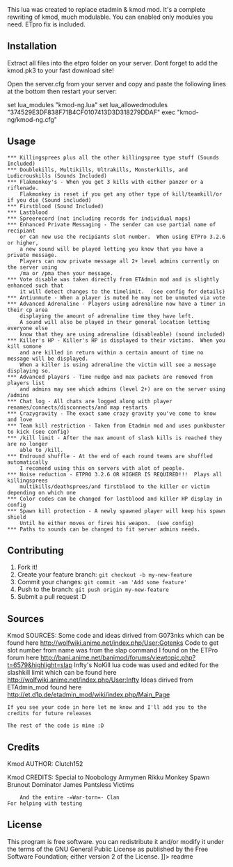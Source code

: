 <snippet>
  <content><![CDATA[
# ${1:Project Name}

This lua was created to replace etadmin & kmod mod.
It's a complete rewriting of kmod, much modulable.
You can enabled only modules you need.
ETpro fix is included.

## Installation

Extract all files into the etpro folder on your server.
Dont forget to add the kmod.pk3 to your fast download site!

Open the server.cfg from your server and copy and paste the following lines at the bottom then restart your server:

set lua_modules "kmod-ng.lua"
set lua_allowedmodules "374529E3DF838F71B4CF0107413D3D318279DDAF"
exec "kmod-ng/kmod-ng.cfg"

## Usage

    *** Killingsprees plus all the other killingspree type stuff (Sounds Included)
    *** Doublekills, Multikills, Ultrakills, Monsterkills, and Ludicrouskills (Sounds Included)
    *** Flakmonkey's - When you get 3 kills with either panzer or a riflenade.
        Flakmonkey is reset if you get any other type of kill/teamkill/or if you die (Sound included)
    *** Firstblood (Sound Included)
    *** Lastblood
    *** Spreerecord (not including records for individual maps)
    *** Enhanced Private Messaging - The sender can use partial name of recipiant
        or can now use the recipiants slot number.  When using ETPro 3.2.6 or higher,
        a new sound will be played letting you know that you have a private message.
        Players can now private message all 2+ level admins currently on the server using
        /ma or /pma then your message.
    *** Vote disable was taken directly from ETAdmin mod and is slightly enhanced such that
        it will detect changes to the timelimit.  (see config for details)
    *** Antiunmute - When a player is muted he may not be unmuted via vote
    *** Advanced Adrenaline - Players using adrenaline now have a timer in their cp area
        displaying the amount of adrenaline time they have left.
        A sound will also be played in their general location letting everyone else
        know that they are using adrenaline (disableable) (sound included)
    *** Killer's HP - Killer's HP is displayed to their victims.  When you kill somone
        and are killed in return within a certain amount of time no message will be displayed.
        When a killer is using adrenaline the victim will see a message displaying so.
    *** Advanced players - Time nudge and max packets are removed from players list
        and admins may see which admins (level 2+) are on the server using /admins
    *** Chat log - All chats are logged along with player renames/connects/disconnects/and map restarts
    *** Crazygravity - The exact same crazy gravity you've come to know and love
    *** Team kill restriction - Taken from Etadmin mod and uses punkbuster to kick (see config)
    *** /kill limit - After the max amount of slash kills is reached they are no longer
        able to /kill.
    *** Endround shuffle - At the end of each round teams are shuffled automatically
        I recomend using this on servers with alot of people.
    *** Noise reduction - ETPRO 3.2.6 OR HIGHER IS REQUIRED!!!  Plays all killingsprees
        multikills/deathsprees/and firstblood to the killer or victim depending on which one
    *** Color codes can be changed for lastblood and killer HP display in config
    *** Spawn kill protection - A newly spawned player will keep his spawn shield
        Until he either moves or fires his weapon.  (see config)
    *** Paths to sounds can be changed to fit server admins needs.

## Contributing

1. Fork it!
2. Create your feature branch: `git checkout -b my-new-feature`
3. Commit your changes: `git commit -am 'Add some feature'`
4. Push to the branch: `git push origin my-new-feature`
5. Submit a pull request :D

## Sources

Kmod SOURCES:
    Some code and ideas dirived from G073nks which can be found here
        http://wolfwiki.anime.net/index.php/User:Gotenks
    Code to get slot number from name was from the slap command I found on the ETPro forum here 
        http://bani.anime.net/banimod/forums/viewtopic.php?t=6579&highlight=slap
    Infty's NoKill lua code was used and edited for the slashkill limit which can be found here
        http://wolfwiki.anime.net/index.php/User:Infty
    Ideas dirived from ETAdmin_mod found here
        http://et.d1p.de/etadmin_mod/wiki/index.php/Main_Page

    If you see your code in here let me know and I'll add you to the credits for future releases

    The rest of the code is mine :D

## Credits

Kmod AUTHOR:
    Clutch152

Kmod CREDITS:
    Special to
        Noobology
        Armymen
        Rikku
        Monkey Spawn
        Brunout
        Dominator
        James
        Pantsless Victims

        And the entire -=War-torn=- Clan
    For helping with testing

## License

This program is free software. you can redistribute it and/or modify
it under the terms of the GNU General Public License as published by
the Free Software Foundation; either version 2 of the License.
]]></content>
  <tabTrigger>readme</tabTrigger>
</snippet>
